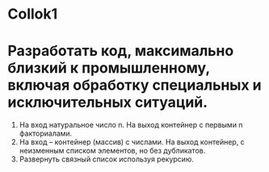 # Collok1
# Разработать код, максимально близкий к промышленному, включая обработку специальных и исключительных ситуаций.
1.  На вход натуральное число n. На выход контейнер с первыми n факториалами.
2.  На вход – контейнер (массив) с числами. На выход контейнер, с неизменным списком элементов, но без дубликатов.
3.  Развернуть связный список используя рекурсию.

